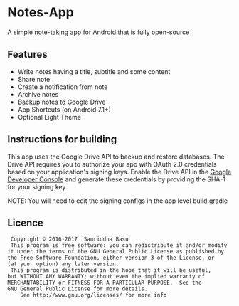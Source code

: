 # Notes-App
A simple note-taking app for Android that is fully open-source

## Features
- Write notes having a title, subtitle and some content
- Share note
- Create a notification from note
- Archive notes
- Backup notes to Google Drive
- App Shortcuts (on Android 7.1+)
- Optional Light Theme

## Instructions for building
This app uses the Google Drive API to backup and restore databases. The Drive API requires you to authorize your app with OAuth 2.0
 credentials based on your application's signing keys. Enable the Drive API in the [Google Developer Console](https://console.developers.google.com/apis/) and generate these credentials by providing the SHA-1 for your signing key.

NOTE: You will need to edit the signing configs in the app level build.gradle

## Licence
     Copyright © 2016-2017  Samriddha Basu
     This program is free software: you can redistribute it and/or modify
    it under the terms of the GNU General Public License as published by
    the Free Software Foundation, either version 3 of the License, or
    (at your option) any later version.
     This program is distributed in the hope that it will be useful,
    but WITHOUT ANY WARRANTY; without even the implied warranty of
    MERCHANTABILITY or FITNESS FOR A PARTICULAR PURPOSE.  See the
    GNU General Public License for more details.
        See http://www.gnu.org/licenses/ for more info
